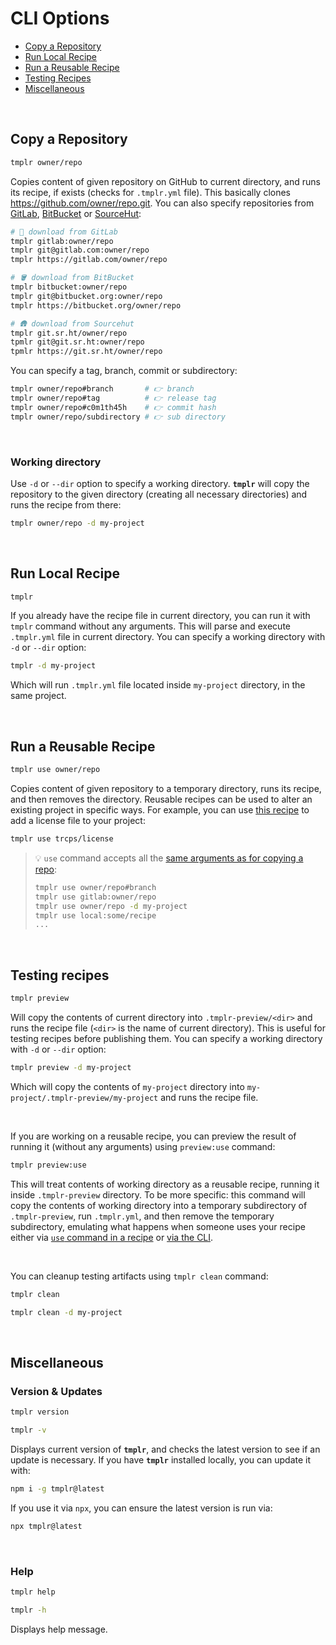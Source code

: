 # CLI Options

- [Copy a Repository](#copy-a-repository)
- [Run Local Recipe](#run-local-recipe)
- [Run a Reusable Recipe](#run-a-reusable-recipe)
- [Testing Recipes](#testing-recipes)
- [Miscellaneous](#miscellaneous)

<br/>

## Copy a Repository

```bash
tmplr owner/repo
```

Copies content of given repository on GitHub to current directory, and runs its recipe, if exists (checks for `.tmplr.yml` file). This basically clones https://github.com/owner/repo.git. You can also specify repositories from [GitLab](https://about.gitlab.com), [BitBucket](https://bitbucket.org) or [SourceHut](https://sourcehut.org):

```bash
# 🥽 download from GitLab
tmplr gitlab:owner/repo
tmplr git@gitlab.com:owner/repo
tmplr https://gitlab.com/owner/repo

# 🪣 download from BitBucket
tmplr bitbucket:owner/repo
tmplr git@bitbucket.org:owner/repo
tmplr https://bitbucket.org/owner/repo

# 🛖 download from Sourcehut
tmplr git.sr.ht/owner/repo
tpmlr git@git.sr.ht:owner/repo
tpmlr https://git.sr.ht/owner/repo
```

You can specify a tag, branch, commit or subdirectory:

```bash
tmplr owner/repo#branch       # 👉 branch
tmplr owner/repo#tag          # 👉 release tag
tmplr owner/repo#c0m1th45h    # 👉 commit hash
tmplr owner/repo/subdirectory # 👉 sub directory
```

<br>

### Working directory

Use `-d` or `--dir` option to specify a working directory. **`tmplr`** will copy the repository to the given directory (creating all necessary directories) and runs the recipe from there:

```bash
tmplr owner/repo -d my-project
```

<br>


## Run Local Recipe

```bash
tmplr
```

If you already have the recipe file in current directory, you can run it with `tmplr` command without any arguments. This will parse and execute `.tmplr.yml` file in current directory. You can specify a working directory with `-d` or `--dir` option:

```bash
tmplr -d my-project
```

Which will run `.tmplr.yml` file located inside `my-project` directory, in the same project.

<br>

## Run a Reusable Recipe

```bash
tmplr use owner/repo
```

Copies content of given repository to a temporary directory, runs its recipe, and then removes the directory. Reusable recipes
can be used to alter an existing project in specific ways. For example, you can use [this recipe](https://github.com/trcps/license) to add a license file to your project:

```bash
tmplr use trcps/license
```

> 💡 `use` command accepts all the [same arguments as for copying a repo](#copy-a-repository):
>
> ```bash
> tmplr use owner/repo#branch
> tmplr use gitlab:owner/repo
> tmplr use owner/repo -d my-project
> tmplr use local:some/recipe
> ...
> ```

<br>

## Testing recipes

```bash
tmplr preview
```

Will copy the contents of current directory into `.tmplr-preview/<dir>` and runs the recipe file (`<dir>` is the name of current directory). This is useful for testing recipes before publishing them. You can specify a working directory with `-d` or `--dir` option:

```bash
tmplr preview -d my-project
```

Which will copy the contents of `my-project` directory into `my-project/.tmplr-preview/my-project` and runs the recipe file.

<br>

If you are working on a reusable recipe, you can preview the result of running it (without any arguments)
using `preview:use` command:

```bash
tmplr preview:use
```

This will treat contents of working directory as a reusable recipe, running it inside `.tmplr-preview` directory. To be more specific: this command will copy the contents of working directory into a temporary subdirectory of `.tmplr-preview`, run `.tmplr.yml`, and then remove the temporary subdirectory, emulating what happens when someone uses your recipe either via [`use` command in a recipe](https://github.com/loreanvictor/tmplr#use) or [via the CLI](#running-reusable-recipe).

<br>

You can cleanup testing artifacts using `tmplr clean` command:

```bash
tmplr clean
```
```bash
tmplr clean -d my-project
```

<br>

## Miscellaneous

### Version & Updates

```bash
tmplr version
```
```bash
tmplr -v
```

Displays current version of **`tmplr`**, and checks the latest version to see if an update is necessary. If you have **`tmplr`** installed locally, you can update it with:

```bash
npm i -g tmplr@latest
```

If you use it via `npx`, you can ensure the latest version is run via:

```bash
npx tmplr@latest
```

<br>

### Help

```bash
tmplr help
```
```bash
tmplr -h
```

Displays help message.

<br>
